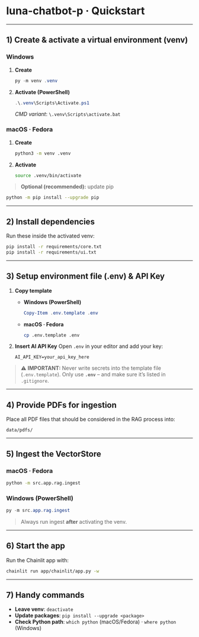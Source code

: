 # luna-chatbot-p · Quickstart

---

## 1) Create & activate a virtual environment (venv)

### Windows

1. **Create**

   ```powershell
   py -m venv .venv
   ```
2. **Activate (PowerShell)**

   ```powershell
   .\.venv\Scripts\Activate.ps1
   ```

   *CMD variant*: `\.venv\Scripts\activate.bat`

### macOS · Fedora

1. **Create**

   ```bash
   python3 -m venv .venv
   ```
2. **Activate**

   ```bash
   source .venv/bin/activate
   ```

> **Optional (recommended):** update pip

```bash
python -m pip install --upgrade pip
```

---

## 2) Install dependencies

Run these inside the activated venv:

```bash
pip install -r requirements/core.txt
pip install -r requirements/ui.txt
```

---

## 3) Setup environment file (.env) & API Key

1. **Copy template**

   * **Windows (PowerShell)**

     ```powershell
     Copy-Item .env.template .env
     ```

   * **macOS · Fedora**

     ```bash
     cp .env.template .env
     ```

2. **Insert AI API Key**
   Open `.env` in your editor and add your key:

   ```dotenv
   AI_API_KEY=your_api_key_here
   ```

> ⚠️ **IMPORTANT:** Never write secrets into the template file (`.env.template`). Only use **`.env`** – and make sure it’s listed in `.gitignore`.

---

## 4) Provide PDFs for ingestion

Place all PDF files that should be considered in the RAG process into:

```
data/pdfs/
```

---

## 5) Ingest the VectorStore

### macOS · Fedora

```bash
python -m src.app.rag.ingest
```

### Windows (PowerShell)

```powershell
py -m src.app.rag.ingest
```

> Always run ingest **after** activating the venv.

---

## 6) Start the app

Run the Chainlit app with:

```bash
chainlit run app/chainlit/app.py -w
```

---

## 7) Handy commands

* **Leave venv**: `deactivate`
* **Update packages**: `pip install --upgrade <package>`
* **Check Python path**: `which python` (macOS/Fedora) · `where python` (Windows)
